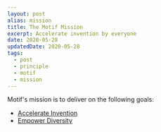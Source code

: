 ```yaml
---
layout: post
alias: mission
title: The Motif Mission
excerpt: Accelerate invention by everyone
date: 2020-05-28
updatedDate: 2020-05-28
tags:
  - post
  - principle
  - motif
  - mission
---
```


Motif's mission is to deliver on the following goals:

- [Accelerate Invention](/blog/invention)
- [Empower Diversity](/blog/diversity)
